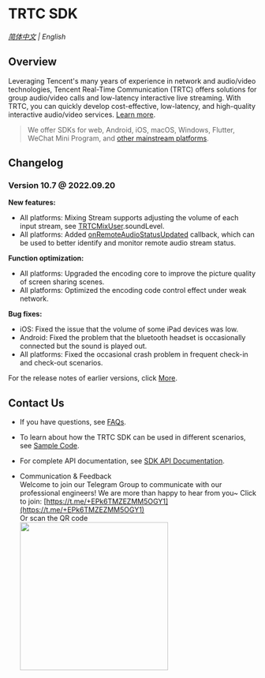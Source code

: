 # TRTC SDK

_[简体中文](README-zh_CN.md) | English_
## Overview

Leveraging Tencent's many years of experience in network and audio/video technologies, Tencent Real-Time Communication (TRTC) offers solutions for group audio/video calls and low-latency interactive live streaming. With TRTC, you can quickly develop cost-effective, low-latency, and high-quality interactive audio/video services. [Learn more](https://www.tencentcloud.com/document/product/647/35078).

> We offer SDKs for web, Android, iOS, macOS, Windows, Flutter, WeChat Mini Program, and [other mainstream platforms](https://github.com/LiteAVSDK?q=TRTC_&type=all&sort=).



## Changelog
### **Version 10.7 @ 2022.09.20**

**New features:**

- All platforms: Mixing Stream supports adjusting the volume of each input stream, see [TRTCMixUser](https://cloud.tencent.com/document/product/647/79626#5934a926ba45ac0d5c9bd8632d3d44b5).soundLevel.
- All platforms: Added [onRemoteAudioStatusUpdated](https://cloud.tencent.com/document/product/647/79621#80ffbac8268b90337b6e8d4a8af2f997) callback, which can be used to better identify and monitor remote audio stream status.

**Function optimization:**

- All platforms: Upgraded the encoding core to improve the picture quality of screen sharing scenes.
- All platforms: Optimized the encoding code control effect under weak network.

**Bug fixes:**

- iOS: Fixed the issue that the volume of some iPad devices was low.
- Android: Fixed the problem that the bluetooth headset is occasionally connected but the sound is played out.
- All platforms: Fixed the occasional crash problem in frequent check-in and check-out scenarios.

For the release notes of earlier versions, click [More](https://www.tencentcloud.com/document/product/647/39426).


## Contact Us
- If you have questions, see [FAQs](https://www.tencentcloud.com/document/product/647/36057).

- To learn about how the TRTC SDK can be used in different scenarios, see [Sample Code](https://www.tencentcloud.com/document/product/647/42963).

- For complete API documentation, see [SDK API Documentation](https://www.tencentcloud.com/document/product/647/35119).

- Communication & Feedback   
Welcome to join our Telegram Group to communicate with our professional engineers! We are more than happy to hear from you~
Click to join: [https://t.me/+EPk6TMZEZMM5OGY1](https://t.me/+EPk6TMZEZMM5OGY1)   
Or scan the QR code   
  <img src="https://qcloudimg.tencent-cloud.cn/raw/79cbfd13877704ff6e17f30de09002dd.jpg" width="300px">    
